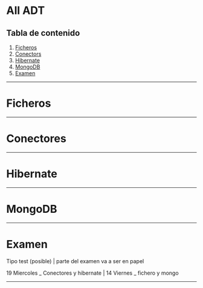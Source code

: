 # All ADT
## Tabla de contenido
1. [Ficheros](#ficheros)
2. [Conectors](#conectores)
3. [Hibernate](#hibernate)
4. [MongoDB](#mongodb)
5. [Examen](#examen)
---

# Ficheros

---
# Conectores
---
# Hibernate
---
# MongoDB
---
# Examen
Tipo test (posible) | parte del examen va a ser en papel


19 Miercoles _ Conectores y hibernate | 14 Viernes _ fichero y mongo

---

